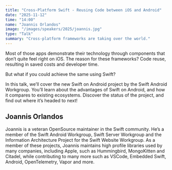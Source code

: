```yaml
---
title: "Cross-Platform Swift - Reusing Code between iOS and Android"
date: "2025-11-12"
time: "14:00"
name: "Joannis Orlandos"
image: "/images/speakers/2025/joannis.jpg"
type: "Talk"
summary: "Cross-platform frameworks are taking over the world."
---
```


Most of those apps demonstrate their technology through components that don’t quite feel right on iOS. The reason for these frameworks? Code reuse, resulting in saved costs and developer time.

But what if you could achieve the same using Swift?

In this talk, we’ll cover the new Swift on Android project by the Swift Android Workgroup. You’ll learn about the advantages of Swift on Android, and how it compares to existing ecosystems. Discover the status of the project, and find out where it’s headed to next!

## Joannis Orlandos

Joannis is a veteran OpenSource maintainer in the Swift community. He’s a member of the Swift Android Workgroup, Swift Server Workgroup and the Information Architecture Project for the Swift Website Workgroup. As a member of these projects, Joannis maintains high profile libraries used by many companies, including Apple, such as Hummingbird, MongoKitten and Citadel, while contributing to many more such as VSCode, Embedded Swift, Android, OpenTelemetry, Vapor and more.
